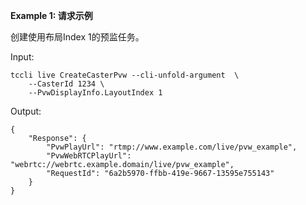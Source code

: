 **Example 1: 请求示例**

创建使用布局Index 1的预监任务。

Input: 

```
tccli live CreateCasterPvw --cli-unfold-argument  \
    --CasterId 1234 \
    --PvwDisplayInfo.LayoutIndex 1
```

Output: 
```
{
    "Response": {
        "PvwPlayUrl": "rtmp://www.example.com/live/pvw_example",
        "PvwWebRTCPlayUrl": "webrtc://webrtc.example.domain/live/pvw_example",
        "RequestId": "6a2b5970-ffbb-419e-9667-13595e755143"
    }
}
```

